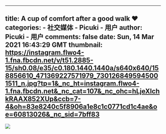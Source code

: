 
---
title: A cup of comfort after a good walk ❤️
categories: 
    - 社交媒体
    - Picuki - 用户
author: Picuki - 用户
comments: false
date: Sun, 14 Mar 2021 16:43:29 GMT
thumbnail: https://instagram.flwo4-1.fna.fbcdn.net/v/t51.2885-15/sh0.08/e35/c0.180.1440.1440a/s640x640/158856610_471369227571979_7301268495945001511_n.jpg?tp=1&_nc_ht=instagram.flwo4-1.fna.fbcdn.net&_nc_cat=107&_nc_ohc=hLjeXlchkRAAX852XUp&ccb=7-4&oh=83e8240c5f8906a1e8c1c0771cd1c4ae&oe=60813026&_nc_sid=7bff83
---

<div>   
<img src="https://instagram.flwo4-1.fna.fbcdn.net/v/t51.2885-15/sh0.08/e35/c0.180.1440.1440a/s640x640/158856610_471369227571979_7301268495945001511_n.jpg?tp=1&_nc_ht=instagram.flwo4-1.fna.fbcdn.net&_nc_cat=107&_nc_ohc=hLjeXlchkRAAX852XUp&ccb=7-4&oh=83e8240c5f8906a1e8c1c0771cd1c4ae&oe=60813026&_nc_sid=7bff83" referrerpolicy="no-referrer">  
</div>
            
